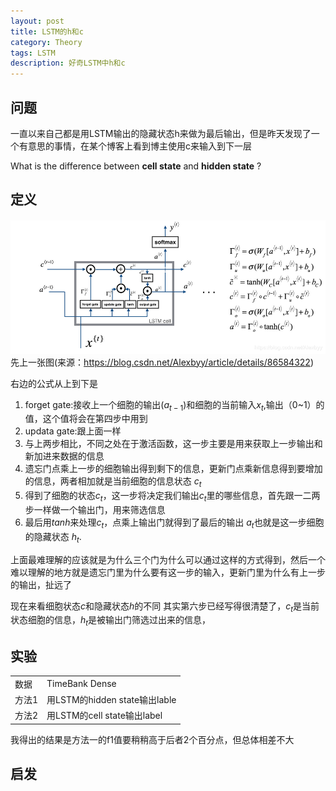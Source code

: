 ```yaml
---
layout: post
title: LSTM的h和c
category: Theory
tags: LSTM
description: 好奇LSTM中h和c
---
```


## 问题
一直以来自己都是用LSTM输出的隐藏状态h来做为最后输出，但是昨天发现了一个有意思的事情，在某个博客上看到博主使用c来输入到下一层


What is the difference between **cell state**  and **hidden state** ?



## 定义

![enter description here](https://raw.githubusercontent.com/ZhaoKangkang0572/imgbed/master/小书匠/1576155450736.png)
先上一张图(来源：https://blog.csdn.net/Alexbyy/article/details/86584322)


右边的公式从上到下是

 1. forget gate:接收上一个细胞的输出($a_{t-1}$)和细胞的当前输入$x_t$,输出（0~1）的值，这个值将会在第四步中用到
 2. updata gate:跟上面一样
 3. 与上两步相比，不同之处在于激活函数，这一步主要是用来获取上一步输出和新加进来数据的信息
 4. 遗忘门点乘上一步的细胞输出得到剩下的信息，更新门点乘新信息得到要增加的信息，两者相加就是当前细胞的信息状态 $c_t$
 5. 得到了细胞的状态$c_t$，这一步将决定我们输出$c_t$里的哪些信息，首先跟一二两步一样做一个输出门，用来筛选信息
 6. 最后用$tanh$来处理$c_t$，点乘上输出门就得到了最后的输出 $a_t$也就是这一步细胞的隐藏状态 $h_t$.


上面最难理解的应该就是为什么三个门为什么可以通过这样的方式得到，然后一个难以理解的地方就是遗忘门里为什么要有这一步的输入，更新门里为什么有上一步的输出，扯远了


现在来看细胞状态$c$和隐藏状态$h$的不同
其实第六步已经写得很清楚了，$c_t$是当前状态细胞的信息，$h_t$是被输出门筛选过出来的信息，

## 实验


|     |     |
| --- | --- |
|   数据  | TimeBank Dense    |
|  方法1   |  用LSTM的hidden state输出lable   |
|   方法2  |  用LSTM的cell state输出label   |


我得出的结果是方法一的f1值要稍稍高于后者2个百分点，但总体相差不大
## 启发
